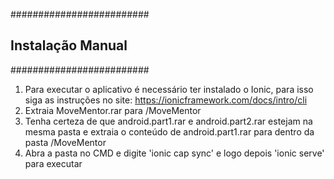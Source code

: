  #########################
 ## Instalação Manual ###
 ######################### 

1) Para executar o aplicativo é necessário ter instalado o Ionic, para isso siga as instruções no site: https://ionicframework.com/docs/intro/cli
2) Extraia MoveMentor.rar para /MoveMentor 
3) Tenha certeza de que android.part1.rar e android.part2.rar estejam na mesma pasta e extraia o conteúdo de android.part1.rar para dentro da pasta /MoveMentor
4) Abra a pasta no CMD e digite 'ionic cap sync' e logo depois 'ionic serve' para executar
